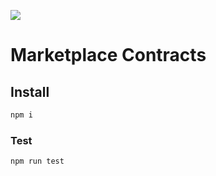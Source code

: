 ![](https://raw.githubusercontent.com/decentraland/web/gh-pages/img/decentraland.ico)

# Marketplace Contracts

## Install

```bash
npm i
```

### Test

```bash
npm run test
```
